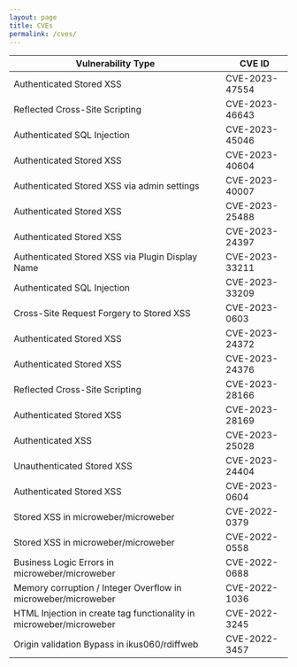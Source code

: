 ```yaml
---
layout: page
title: CVEs
permalink: /cves/
---
```


| Vulnerability Type                                                | CVE ID         |
|------------------------------------------------------------------|----------------|
| Authenticated Stored XSS                                         | CVE-2023-47554 |
| Reflected Cross-Site Scripting                                   | CVE-2023-46643 |
| Authenticated SQL Injection                                      | CVE-2023-45046 |
| Authenticated Stored XSS                                         | CVE-2023-40604 |
| Authenticated Stored XSS via admin settings                      | CVE-2023-40007 |
| Authenticated Stored XSS                                         | CVE-2023-25488 |
| Authenticated Stored XSS                                         | CVE-2023-24397 |
| Authenticated Stored XSS via Plugin Display Name                 | CVE-2023-33211 |
| Authenticated SQL Injection                                      | CVE-2023-33209 |
| Cross-Site Request Forgery to Stored XSS                         | CVE-2023-0603  |
| Authenticated Stored XSS                                         | CVE-2023-24372 |
| Authenticated Stored XSS                                         | CVE-2023-24376 |
| Reflected Cross-Site Scripting                                   | CVE-2023-28166 |
| Authenticated Stored XSS                                         | CVE-2023-28169 |
| Authenticated XSS                                                | CVE-2023-25028 |
| Unauthenticated Stored XSS                                       | CVE-2023-24404 |
| Authenticated Stored XSS                                         | CVE-2023-0604  |
| Stored XSS in microweber/microweber                              | CVE-2022-0379  |
| Stored XSS in microweber/microweber                              | CVE-2022-0558  |
| Business Logic Errors in microweber/microweber                   | CVE-2022-0688  |
| Memory corruption / Integer Overflow in microweber/microweber    | CVE-2022-1036  |
| HTML Injection in create tag functionality in microweber/microweber | CVE-2022-3245  |
| Origin validation Bypass in ikus060/rdiffweb                     | CVE-2022-3457  |